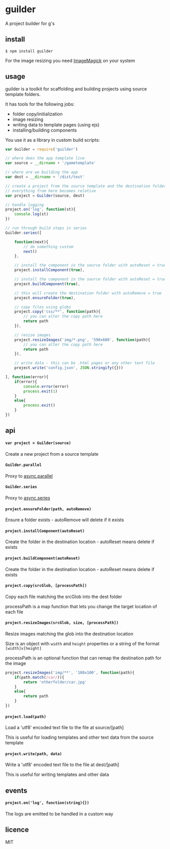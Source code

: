 guilder
=======

A project builder for g's

## install

```
$ npm install guilder
```

For the image resizing you need [ImageMagick](http://www.imagemagick.org/) on your system
## usage

guilder is a toolkit for scaffolding and building projects using source template folders.

It has tools for the following jobs:

 * folder copy/initialization
 * image resizing
 * writing data to template pages (using ejs)
 * installing/building components

You use it as a library in custom build scripts:

```js
var Guilder = require('guilder')

// where does the app template live
var source = __dirname + '/gametemplate'

// where are we building the app
var dest = __dirname + '/dist/test'

// create a project from the source template and the destination folder
// everything from here becomes relative
var project = Guilder(source, dest)

// handle logging
project.on('log', function(st){
	console.log(st)
})

// run through build steps in series
Guilder.series([

	function(next){
		// do something custom
		next()
	},

	// install the component in the source folder with autoReset = true
	project.installComponent(true),

	// install the component in the source folder with autoReset = true
	project.buildComponent(true),

	// this will create the destination folder with autoRemove = true
	project.ensureFolder(true),

	// copy files using globs
	project.copy('css/**', function(path){
		// you can alter the copy path here
		return path
	}),

	// resize images
	project.resizeImages('img/*.png', '590x600', function(path){
		// you can alter the copy path here
		return path
	}),

	// write data - this can be .html pages or any other text file
	project.write('config.json', JSON.stringify({}))

], function(error){
	if(error){
		console.error(error)
		process.exit(1)
	}
	else{
		process.exit()	
	}
})
```

## api

#### `var project = Guilder(source)`

Create a new project from a source template

#### `Guilder.parallel`

Proxy to [async.parallel](https://github.com/caolan/async#parallel)

#### `Guilder.series`

Proxy to [async.series](https://github.com/caolan/async#seriestasks-callback)


#### `project.ensureFolder(path, autoRemove)`

Ensure a folder exists - autoRemove will delete if it exists

#### `project.installComponent(autoReset)`

Create the folder in the destination location - autoReset means delete if exists

#### `project.buildComponent(autoReset)`

Create the folder in the destination location - autoReset means delete if exists

#### `project.copy(srcGlob, [processPath])`

Copy each file matching the srcGlob into the dest folder

processPath is a map function that lets you change the target location of each file

#### `project.resizeImages(srcGlob, size, [processPath])`

Resize images matching the glob into the destination location

Size is an object with `width` and `height` properties or a string of the format `[width]x[height]`

processPath is an optional function that can remap the destination path for the image

```js
project.resizeImages('img/**', '100x100', function(path){
	if(path.match(/car/)){
		return 'otherfolder/car.jpg'
	}
	else{
		return path
	}
})
```

#### `project.load(path)`

Load a 'utf8' encoded text file to the file at source/[path]

This is useful for loading templates and other text data from the source template

#### `project.write(path, data)`

Write a 'utf8' encoded text file to the file at dest/[path]

This is useful for writing templates and other data

## events

#### `project.on('log', function(string){})`

The logs are emitted to be handled in a custom way

## licence
MIT

